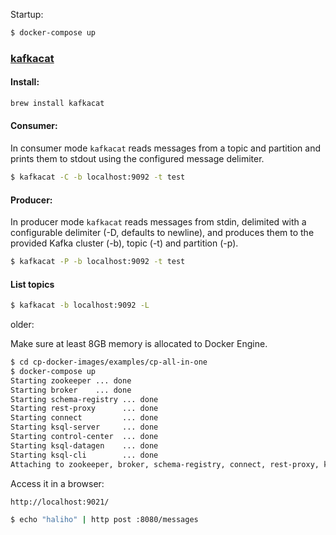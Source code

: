 Startup:

```bash
$ docker-compose up
```

### [kafkacat](https://github.com/edenhill/kafkacat)

#### Install:

```bash
brew install kafkacat
```

#### Consumer:

In consumer mode `kafkacat` reads messages from a topic and partition and prints them to stdout using the configured message delimiter.

```bash
$ kafkacat -C -b localhost:9092 -t test
```

#### Producer:

In producer mode `kafkacat` reads messages from stdin, delimited with a configurable delimiter (-D, defaults to newline), and produces them to the provided Kafka cluster (-b), topic (-t) and partition (-p).

```bash
$ kafkacat -P -b localhost:9092 -t test
```

#### List topics

```bash
$ kafkacat -b localhost:9092 -L
``` 








older:

Make sure at least 8GB memory is allocated to Docker Engine.

```bash
$ cd cp-docker-images/examples/cp-all-in-one
$ docker-compose up
Starting zookeeper ... done
Starting broker    ... done
Starting schema-registry ... done
Starting rest-proxy      ... done
Starting connect         ... done
Starting ksql-server     ... done
Starting control-center  ... done
Starting ksql-datagen    ... done
Starting ksql-cli        ... done
Attaching to zookeeper, broker, schema-registry, connect, rest-proxy, ksql-server, ksql-datagen, ksql-cli, control-center
```

Access it in a browser:
```bash
http://localhost:9021/
```

```bash
$ echo "haliho" | http post :8080/messages
```


